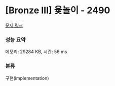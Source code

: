# [Bronze III] 윷놀이 - 2490 

[문제 링크](https://www.acmicpc.net/problem/2490) 

### 성능 요약

메모리: 29284 KB, 시간: 56 ms

### 분류

구현(implementation)

